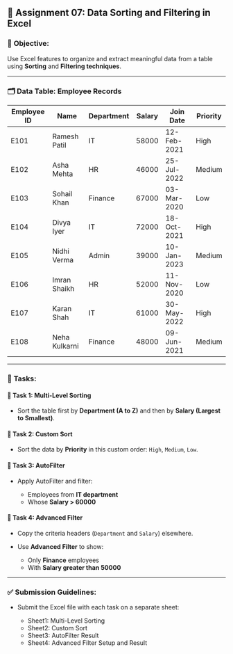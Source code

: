 ## 📘 **Assignment 07: Data Sorting and Filtering in Excel**

### 📝 **Objective:**

Use Excel features to organize and extract meaningful data from a table using **Sorting** and **Filtering techniques**.

---

### 🗂️ **Data Table: Employee Records**

| Employee ID | Name          | Department | Salary | Join Date   | Priority |
| ----------- | ------------- | ---------- | ------ | ----------- | -------- |
| E101        | Ramesh Patil  | IT         | 58000  | 12-Feb-2021 | High     |
| E102        | Asha Mehta    | HR         | 46000  | 25-Jul-2022 | Medium   |
| E103        | Sohail Khan   | Finance    | 67000  | 03-Mar-2020 | Low      |
| E104        | Divya Iyer    | IT         | 72000  | 18-Oct-2021 | High     |
| E105        | Nidhi Verma   | Admin      | 39000  | 10-Jan-2023 | Medium   |
| E106        | Imran Shaikh  | HR         | 52000  | 11-Nov-2020 | Low      |
| E107        | Karan Shah    | IT         | 61000  | 30-May-2022 | High     |
| E108        | Neha Kulkarni | Finance    | 48000  | 09-Jun-2021 | Medium   |

---

### 🎯 **Tasks:**

#### 🔹 **Task 1: Multi-Level Sorting**

* Sort the table first by **Department (A to Z)** and then by **Salary (Largest to Smallest)**.

#### 🔹 **Task 2: Custom Sort**

* Sort the data by **Priority** in this custom order: `High`, `Medium`, `Low`.

#### 🔹 **Task 3: AutoFilter**

* Apply AutoFilter and filter:

  * Employees from **IT department**
  * Whose **Salary > 60000**

#### 🔹 **Task 4: Advanced Filter**

* Copy the criteria headers (`Department` and `Salary`) elsewhere.
* Use **Advanced Filter** to show:

  * Only **Finance** employees
  * With **Salary greater than 50000**

---

### ✅ **Submission Guidelines:**

* Submit the Excel file with each task on a separate sheet:

  * Sheet1: Multi-Level Sorting
  * Sheet2: Custom Sort
  * Sheet3: AutoFilter Result
  * Sheet4: Advanced Filter Setup and Result

